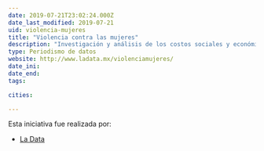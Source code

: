 ```yaml
---
date: 2019-07-21T23:02:24.000Z
date_last_modified: 2019-07-21
uid: violencia-mujeres
title: "Violencia contra las mujeres"
description: "Investigación y análisis de los costos sociales y económicos que genera la violencia contra la mujer en México."
type: Periodismo de datos
website: http://www.ladata.mx/violenciamujeres/
date_ini: 
date_end: 
tags:

cities: 

---
```


Esta iniciativa fue realizada por:

- [La Data](/i/la-data-mx.html)
